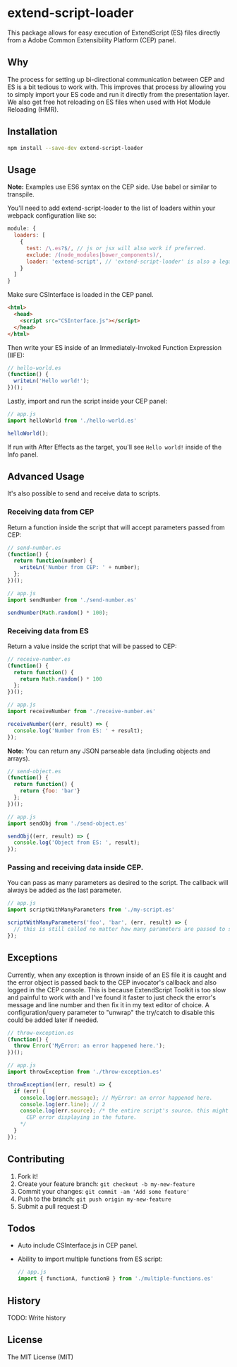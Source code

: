 # extend-script-loader

This package allows for easy execution of ExtendScript (ES) files directly from a Adobe Common Extensibility Platform (CEP) panel.

## Why

The process for setting up bi-directional communication between CEP and ES is a bit tedious to work with. This improves that process by allowing you to simply import your ES code and run it directly from the presentation layer. We also get free hot reloading on ES files when used with Hot Module Reloading (HMR).

## Installation

```bash
npm install --save-dev extend-script-loader
```

## Usage

__Note:__ Examples use ES6 syntax on the CEP side. Use babel or similar to transpile.

You'll need to add extend-script-loader to the list of loaders within your webpack configuration like so:

```javascript
module: {
  loaders: [
    {
      test: /\.es?$/, // js or jsx will also work if preferred.
      exclude: /(node_modules|bower_components)/,
      loader: 'extend-script', // 'extend-script-loader' is also a legal name to reference
    }
  ]
}
```

Make sure CSInterface is loaded in the CEP panel.

```html
<html>
  <head>
    <script src="CSInterface.js"></script>
  </head>
</html>
```

Then write your ES inside of an Immediately-Invoked Function Expression (IIFE):

```javascript
// hello-world.es
(function() {
  writeLn('Hello world!');
})();
```

Lastly, import and run the script inside your CEP panel:

```javascript
// app.js
import helloWorld from './hello-world.es'

helloWorld();
```

If run with After Effects as the target, you'll see ````Hello world!```` inside of the Info panel.


## Advanced Usage

It's also possible to send and receive data to scripts.

### Receiving data from CEP

Return a function inside the script that will accept parameters passed from CEP:

```javascript
// send-number.es
(function() {
  return function(number) {
    writeLn('Number from CEP: ' + number);
  };
})();
```

```javascript
// app.js
import sendNumber from './send-number.es'

sendNumber(Math.random() * 100);
```

### Receiving data from ES

Return a value inside the script that will be passed to CEP:

```javascript
// receive-number.es
(function() {
  return function() {
    return Math.random() * 100
  };
})();
```

```javascript
// app.js
import receiveNumber from './receive-number.es'

receiveNumber((err, result) => {
  console.log('Number from ES: ' + result);
});
```

__Note:__ You can return any JSON parseable data (including objects and arrays).

```javascript
// send-object.es
(function() {
  return function() {
    return {foo: 'bar'}
  };
})();
```

```javascript
// app.js
import sendObj from './send-object.es'

sendObj((err, result) => {
  console.log('Object from ES: ', result);
});
```

### Passing and receiving data inside CEP.

You can pass as many parameters as desired to the script. The callback will always be added as the last parameter.

```javascript
// app.js
import scriptWithManyParameters from './my-script.es'

scriptWithManyParameters('foo', 'bar', (err, result) => {
  // this is still called no matter how many parameters are passed to scriptWithManyParameters
});
```

## Exceptions

Currently, when any exception is thrown inside of an ES file it is caught and the error object is passed back to the CEP invocator's callback and also logged in the CEP console. This is because ExtendScript Toolkit is too slow and painful to work with and I've found it faster to just check the error's message and line number and then fix it in my text editor of choice. A configuration/query parameter to "unwrap" the try/catch to disable this could be added later if needed.

```javascript
// throw-exception.es
(function() {
  throw Error('MyError: an error happened here.');
})();
```

```javascript
// app.js
import throwException from './throw-exception.es'

throwException((err, result) => {
  if (err) {
    console.log(err.message); // MyError: an error happened here.
    console.log(err.line); // 2
    console.log(err.source); /* the entire script's source. this might be useful for some advanced
      CEP error displaying in the future.
    */
  }
});
```

## Contributing

1. Fork it!
2. Create your feature branch: `git checkout -b my-new-feature`
3. Commit your changes: `git commit -am 'Add some feature'`
4. Push to the branch: `git push origin my-new-feature`
5. Submit a pull request :D

## Todos

* Auto include CSInterface.js in CEP panel.
* Ability to import multiple functions from ES script:

  ```javascript
  // app.js
  import { functionA, functionB } from './multiple-functions.es'
  ```

## History

TODO: Write history

## License

The MIT License (MIT)
